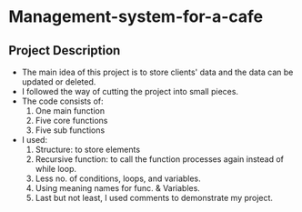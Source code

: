 # Management-system-for-a-cafe

## Project Description
- The main idea of this project is to store clients' data and the data can be updated or deleted.
- I followed the way of cutting the project into small pieces.
- The code consists of:
    1. One main function
    2. Five core functions
    3. Five sub functions
- I used:
    1. Structure: to store elements
    2. Recursive function: to call the function processes again instead of while loop.
    3. Less no. of conditions, loops, and variables.
    4. Using meaning names for func. & Variables.
    5. Last but not least, I used comments to demonstrate my project.
